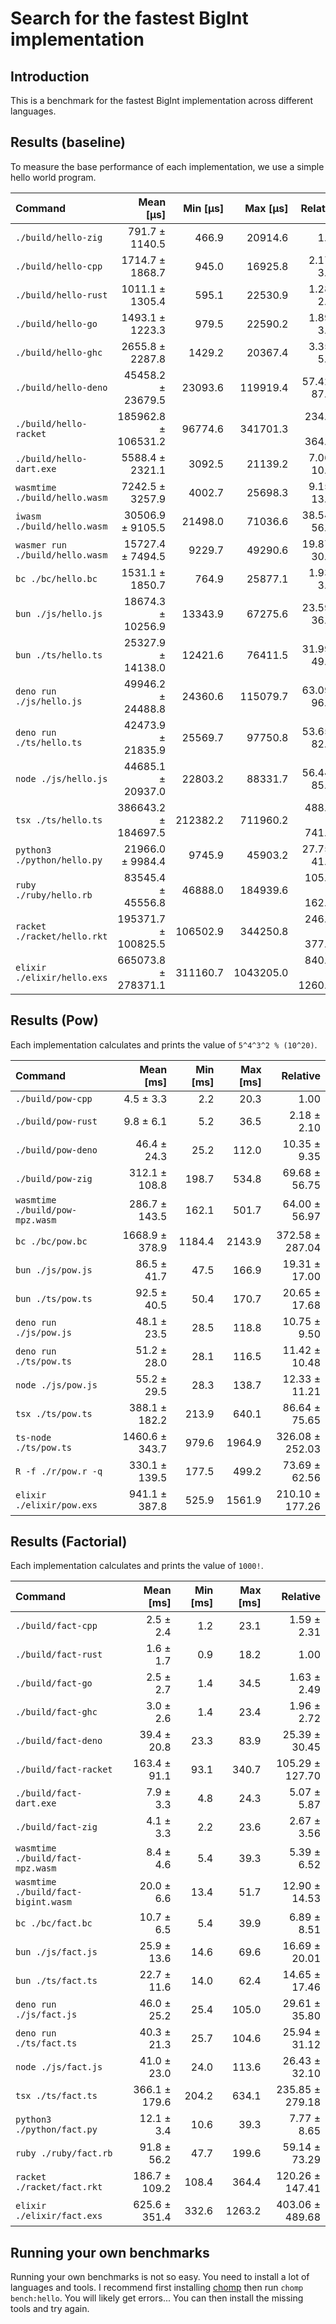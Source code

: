# Search for the fastest BigInt implementation

## Introduction

This is a benchmark for the fastest BigInt implementation across different languages.

## Results (baseline)

To measure the base performance of each implementation, we use a simple hello world program.

| Command | Mean [µs] | Min [µs] | Max [µs] | Relative |
|:---|---:|---:|---:|---:|
| `./build/hello-zig` | 791.7 ± 1140.5 | 466.9 | 20914.6 | 1.00 |
| `./build/hello-cpp` | 1714.7 ± 1868.7 | 945.0 | 16925.8 | 2.17 ± 3.91 |
| `./build/hello-rust` | 1011.1 ± 1305.4 | 595.1 | 22530.9 | 1.28 ± 2.47 |
| `./build/hello-go` | 1493.1 ± 1223.3 | 979.5 | 22590.2 | 1.89 ± 3.13 |
| `./build/hello-ghc` | 2655.8 ± 2287.8 | 1429.2 | 20367.4 | 3.35 ± 5.63 |
| `./build/hello-deno` | 45458.2 ± 23679.5 | 23093.6 | 119919.4 | 57.42 ± 87.96 |
| `./build/hello-racket` | 185962.8 ± 106531.2 | 96774.6 | 341701.3 | 234.90 ± 364.17 |
| `./build/hello-dart.exe` | 5588.4 ± 2321.1 | 3092.5 | 21139.2 | 7.06 ± 10.58 |
| `wasmtime ./build/hello.wasm` | 7242.5 ± 3257.9 | 4002.7 | 25698.3 | 9.15 ± 13.81 |
| `iwasm ./build/hello.wasm` | 30506.9 ± 9105.5 | 21498.0 | 71036.6 | 38.54 ± 56.69 |
| `wasmer run ./build/hello.wasm` | 15727.4 ± 7494.5 | 9229.7 | 49290.6 | 19.87 ± 30.14 |
| `bc ./bc/hello.bc` | 1531.1 ± 1850.7 | 764.9 | 25877.1 | 1.93 ± 3.64 |
| `bun ./js/hello.js` | 18674.3 ± 10256.9 | 13343.9 | 67275.6 | 23.59 ± 36.37 |
| `bun ./ts/hello.ts` | 25327.9 ± 14138.0 | 12421.6 | 76411.5 | 31.99 ± 49.43 |
| `deno run ./js/hello.js` | 49946.2 ± 24488.8 | 24360.6 | 115079.7 | 63.09 ± 96.01 |
| `deno run ./ts/hello.ts` | 42473.9 ± 21835.9 | 25569.7 | 97750.8 | 53.65 ± 82.06 |
| `node ./js/hello.js` | 44685.1 ± 20937.0 | 22803.2 | 88331.7 | 56.44 ± 85.51 |
| `tsx ./ts/hello.ts` | 386643.2 ± 184697.5 | 212382.2 | 711960.2 | 488.39 ± 741.24 |
| `python3 ./python/hello.py` | 21966.0 ± 9984.4 | 9745.9 | 45903.2 | 27.75 ± 41.91 |
| `ruby ./ruby/hello.rb` | 83545.4 ± 45556.8 | 46888.0 | 184939.6 | 105.53 ± 162.55 |
| `racket ./racket/hello.rkt` | 195371.7 ± 100825.5 | 106502.9 | 344250.8 | 246.79 ± 377.64 |
| `elixir ./elixir/hello.exs` | 665073.8 ± 278371.1 | 311160.7 | 1043205.0 | 840.09 ± 1260.27 |

## Results (Pow)

Each implementation calculates and prints the value of `5^4^3^2 % (10^20)`.

| Command | Mean [ms] | Min [ms] | Max [ms] | Relative |
|:---|---:|---:|---:|---:|
| `./build/pow-cpp` | 4.5 ± 3.3 | 2.2 | 20.3 | 1.00 |
| `./build/pow-rust` | 9.8 ± 6.1 | 5.2 | 36.5 | 2.18 ± 2.10 |
| `./build/pow-deno` | 46.4 ± 24.3 | 25.2 | 112.0 | 10.35 ± 9.35 |
| `./build/pow-zig` | 312.1 ± 108.8 | 198.7 | 534.8 | 69.68 ± 56.75 |
| `wasmtime ./build/pow-mpz.wasm` | 286.7 ± 143.5 | 162.1 | 501.7 | 64.00 ± 56.97 |
| `bc ./bc/pow.bc` | 1668.9 ± 378.9 | 1184.4 | 2143.9 | 372.58 ± 287.04 |
| `bun ./js/pow.js` | 86.5 ± 41.7 | 47.5 | 166.9 | 19.31 ± 17.00 |
| `bun ./ts/pow.ts` | 92.5 ± 40.5 | 50.4 | 170.7 | 20.65 ± 17.68 |
| `deno run ./js/pow.js` | 48.1 ± 23.5 | 28.5 | 118.8 | 10.75 ± 9.50 |
| `deno run ./ts/pow.ts` | 51.2 ± 28.0 | 28.1 | 116.5 | 11.42 ± 10.48 |
| `node ./js/pow.js` | 55.2 ± 29.5 | 28.3 | 138.7 | 12.33 ± 11.21 |
| `tsx ./ts/pow.ts` | 388.1 ± 182.2 | 213.9 | 640.1 | 86.64 ± 75.65 |
| `ts-node ./ts/pow.ts` | 1460.6 ± 343.7 | 979.6 | 1964.9 | 326.08 ± 252.03 |
| `R -f ./r/pow.r -q` | 330.1 ± 139.5 | 177.5 | 499.2 | 73.69 ± 62.56 |
| `elixir ./elixir/pow.exs` | 941.1 ± 387.8 | 525.9 | 1561.9 | 210.10 ± 177.26 |

## Results (Factorial)

Each implementation calculates and prints the value of `1000!`.

| Command | Mean [ms] | Min [ms] | Max [ms] | Relative |
|:---|---:|---:|---:|---:|
| `./build/fact-cpp` | 2.5 ± 2.4 | 1.2 | 23.1 | 1.59 ± 2.31 |
| `./build/fact-rust` | 1.6 ± 1.7 | 0.9 | 18.2 | 1.00 |
| `./build/fact-go` | 2.5 ± 2.7 | 1.4 | 34.5 | 1.63 ± 2.49 |
| `./build/fact-ghc` | 3.0 ± 2.6 | 1.4 | 23.4 | 1.96 ± 2.72 |
| `./build/fact-deno` | 39.4 ± 20.8 | 23.3 | 83.9 | 25.39 ± 30.45 |
| `./build/fact-racket` | 163.4 ± 91.1 | 93.1 | 340.7 | 105.29 ± 127.70 |
| `./build/fact-dart.exe` | 7.9 ± 3.3 | 4.8 | 24.3 | 5.07 ± 5.87 |
| `./build/fact-zig` | 4.1 ± 3.3 | 2.2 | 23.6 | 2.67 ± 3.56 |
| `wasmtime ./build/fact-mpz.wasm` | 8.4 ± 4.6 | 5.4 | 39.3 | 5.39 ± 6.52 |
| `wasmtime ./build/fact-bigint.wasm` | 20.0 ± 6.6 | 13.4 | 51.7 | 12.90 ± 14.53 |
| `bc ./bc/fact.bc` | 10.7 ± 6.5 | 5.4 | 39.9 | 6.89 ± 8.51 |
| `bun ./js/fact.js` | 25.9 ± 13.6 | 14.6 | 69.6 | 16.69 ± 20.01 |
| `bun ./ts/fact.ts` | 22.7 ± 11.6 | 14.0 | 62.4 | 14.65 ± 17.46 |
| `deno run ./js/fact.js` | 46.0 ± 25.2 | 25.4 | 105.0 | 29.61 ± 35.80 |
| `deno run ./ts/fact.ts` | 40.3 ± 21.3 | 25.7 | 104.6 | 25.94 ± 31.12 |
| `node ./js/fact.js` | 41.0 ± 23.0 | 24.0 | 113.6 | 26.43 ± 32.10 |
| `tsx ./ts/fact.ts` | 366.1 ± 179.6 | 204.2 | 634.1 | 235.85 ± 279.18 |
| `python3 ./python/fact.py` | 12.1 ± 3.4 | 10.6 | 39.3 | 7.77 ± 8.65 |
| `ruby ./ruby/fact.rb` | 91.8 ± 56.2 | 47.7 | 199.6 | 59.14 ± 73.29 |
| `racket ./racket/fact.rkt` | 186.7 ± 109.2 | 108.4 | 364.4 | 120.26 ± 147.41 |
| `elixir ./elixir/fact.exs` | 625.6 ± 351.4 | 332.6 | 1263.2 | 403.06 ± 489.68 |

## Running your own benchmarks

Running your own benchmarks is not so easy.  You need to install a lot of languages and tools.  I recommend first installing [chomp](https://chompbuild.com/) then run `chomp bench:hello`.  You will likely get errors... You can then install the missing tools and try again.



